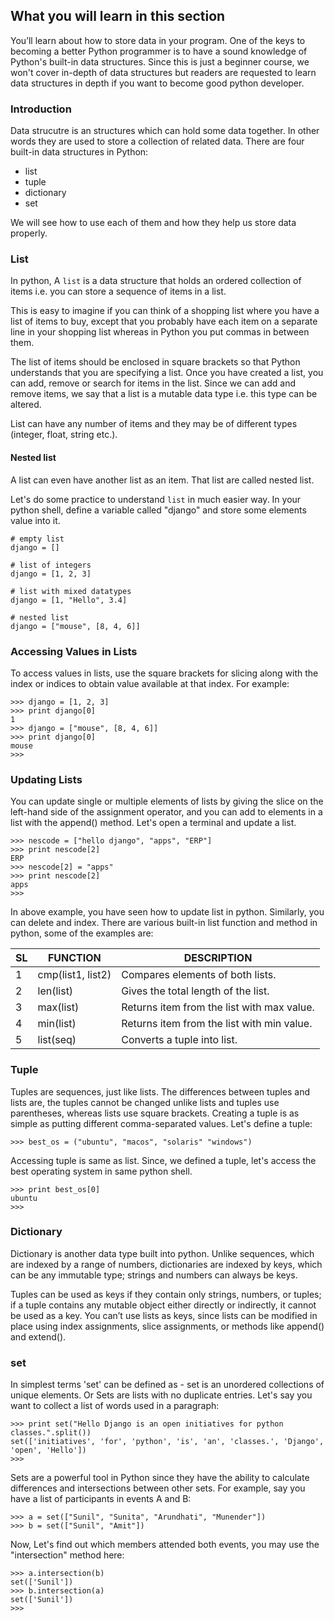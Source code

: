 ## What you will learn in this section
You’ll learn about how to store data in your program. One of the keys to becoming a better Python programmer is to have a sound knowledge of Python's built-in data structures. Since this is just a beginner course, we won't cover in-depth of data structures but readers are requested to learn data structures in depth if you want to become good python developer.

### Introduction
 Data strucutre is an structures which can hold some data together. In other words they are used to store a collection of related data. There are four built-in data structures in Python:
 - list
 - tuple
 - dictionary
 - set

We will see how to use each of them and how they help us store data properly.

### List
In python, A `list` is a data structure that holds an ordered collection of items i.e. you can store a sequence of items in a list.

This is easy to imagine if you can think of a shopping list where you have a list of items to buy, except that you probably have each item on a separate line in your shopping list whereas in Python you put commas in between them.

The list of items should be enclosed in square brackets so that Python understands that you are specifying a list. Once you have created a list, you can add, remove or search for items in the list. Since we can add and remove items, we say that a list is a mutable data type i.e. this type can be altered.

List can have any number of items and they may be of different types (integer, float, string etc.).

#### Nested list
A list can even have another list as an item. That list are called nested list.

Let's do some practice to understand `list` in much easier way. In your python shell, define a variable called "django" and store some elements value into it.
```
# empty list
django = []

# list of integers
django = [1, 2, 3]

# list with mixed datatypes
django = [1, "Hello", 3.4]

# nested list
django = ["mouse", [8, 4, 6]]
```

### Accessing Values in Lists
To access values in lists, use the square brackets for slicing along with the index or indices to obtain value available at that index. For example:
```
>>> django = [1, 2, 3]
>>> print django[0]
1
>>> django = ["mouse", [8, 4, 6]]
>>> print django[0]
mouse
>>>
```

### Updating Lists
You can update single or multiple elements of lists by giving the slice on the left-hand side of the assignment operator, and you can add to elements in a list with the append() method. Let's open a terminal and update a list.
```
>>> nescode = ["hello django", "apps", "ERP"]
>>> print nescode[2]
ERP
>>> nescode[2] = "apps"
>>> print nescode[2]
apps
>>>
```
In above example, you have seen how to update list in python. Similarly, you can delete and index. There are various built-in list function and method in python, some of the examples are:

SL | FUNCTION | DESCRIPTION
--- | ------- | -----------
1 | cmp(list1, list2) | Compares elements of both lists.
2 | len(list) | Gives the total length of the list.
3 | max(list) | Returns item from the list with max value.
4 | min(list) | Returns item from the list with min value.
5 | list(seq) | Converts a tuple into list.

### Tuple
Tuples are sequences, just like lists. The differences between tuples and lists are, the tuples cannot be changed unlike lists and tuples use parentheses, whereas lists use square brackets. Creating a tuple is as simple as putting different comma-separated values. Let's define a tuple:
```
>>> best_os = ("ubuntu", "macos", "solaris" "windows")
```
Accessing tuple is same as list. Since, we defined a tuple, let's access the best operating system in same python shell.
```
>>> print best_os[0]
ubuntu
>>>
```

### Dictionary
Dictionary is another data type built into python. Unlike sequences, which are indexed by a range of numbers, dictionaries are indexed by keys, which can be any immutable type; strings and numbers can always be keys.

Tuples can be used as keys if they contain only strings, numbers, or tuples; if a tuple contains any mutable object either directly or indirectly, it cannot be used as a key. You can’t use lists as keys, since lists can be modified in place using index assignments, slice assignments, or methods like append() and extend().

### set
In simplest terms 'set' can be defined as - set is an unordered collections of unique elements. Or Sets are lists with no duplicate entries. Let's say you want to collect a list of words used in a paragraph:
```
>>> print set("Hello Django is an open initiatives for python classes.".split())
set(['initiatives', 'for', 'python', 'is', 'an', 'classes.', 'Django', 'open', 'Hello'])
>>>
```
Sets are a powerful tool in Python since they have the ability to calculate differences and intersections between other sets. For example, say you have a list of participants in events A and B:
```
>>> a = set(["Sunil", "Sunita", "Arundhati", "Munender"])
>>> b = set(["Sunil", "Amit"])
```
Now, Let's find out which members attended both events, you may use the "intersection" method here:
```
>>> a.intersection(b)
set(['Sunil'])
>>> b.intersection(a)
set(['Sunil'])
>>>
```

